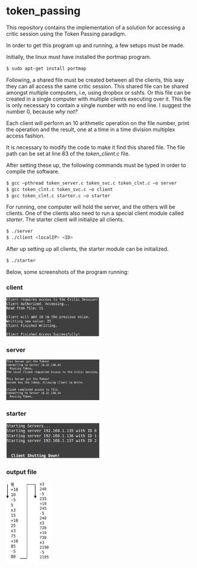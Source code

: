 # token_passing
This repository contains the implementation of a solution for accessing a critic session using the Token Passing paradigm. 

In order to get this program up and running, a few setups must be made.

Initially, the linux must have installed the portmap program.

```sh
$ sudo apt-get install portmap
```

Following, a shared file must be created between all the clients, this way they can all access the same critic session. This shared file can be shared amongst multiple computers, i.e, using dropbox or sshfs. Or this file can be created in a single computer with multiple clients executing over it. This file is only necessary to contain a single number with no end line. I suggest the number 0, because *why not?*

Each client will perform an 10 arithmetic operation on the file number, print the operation and the result, one at a time in a time division multiplex access fashion.

It is necessary to modify the code to make it find this shared file. The file path can be set at line 83 of the *token_client.c* file.

After setting these up, the following commands must be typed in order to compile the software.

```sh
$ gcc –pthread token_server.c token_svc.c token_clnt.c –o server  
$ gcc token_clnt.c token_svc.c –o client 
$ gcc token_clnt.c starter.c –o starter
```

For running, one computer will hold the server, and the others will be clients. One of the clients also need to run a special client module called *starter*. The starter client will initialize all clients.

```sh
$ ./server  
$ ./client <localIP> <ID> 
```
After up setting up all clients, the starter module can be initialized.

```sh
$ ./starter 
```

Below, some screenshots of the program running:

### client
<img src="figs/client.png" width=250>

### server
<img src="figs/server.png" width=250>

### starter
<img src="figs/starter.png" width=250>

### output file
<img src="figs/out.png" width=120>
